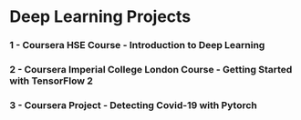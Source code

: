 # Deep Learning Projects

### 1 - Coursera HSE Course - Introduction to Deep Learning

### 2 - Coursera Imperial College London Course - Getting Started with TensorFlow 2

### 3 - Coursera Project - Detecting Covid-19 with Pytorch
